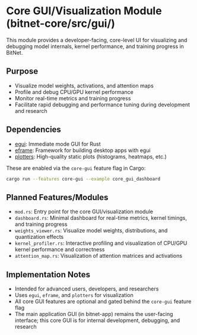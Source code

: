# Core GUI/Visualization Module (bitnet-core/src/gui/)

This module provides a developer-facing, core-level UI for visualizing and debugging model internals, kernel performance, and training progress in BitNet.

## Purpose
- Visualize model weights, activations, and attention maps
- Profile and debug CPU/GPU kernel performance
- Monitor real-time metrics and training progress
- Facilitate rapid debugging and performance tuning during development and research

## Dependencies
- [egui](https://github.com/emilk/egui): Immediate mode GUI for Rust
- [eframe](https://github.com/emilk/egui/tree/master/crates/eframe): Framework for building desktop apps with egui
- [plotters](https://github.com/38/plotters): High-quality static plots (histograms, heatmaps, etc.)

These are enabled via the `core-gui` feature flag in Cargo:

```sh
cargo run --features core-gui --example core_gui_dashboard
```

## Planned Features/Modules
- `mod.rs`: Entry point for the core GUI/visualization module
- `dashboard.rs`: Minimal dashboard for real-time metrics, kernel timings, and training progress
- `weights_viewer.rs`: Visualize model weights, distributions, and quantization effects
- `kernel_profiler.rs`: Interactive profiling and visualization of CPU/GPU kernel performance and correctness
- `attention_map.rs`: Visualization of attention matrices and activations

## Implementation Notes
- Intended for advanced users, developers, and researchers
- Uses `egui`, `eframe`, and `plotters` for visualization
- All core GUI features are optional and gated behind the `core-gui` feature flag
- The main application GUI (in bitnet-app) remains the user-facing interface; this core GUI is for internal development, debugging, and research 